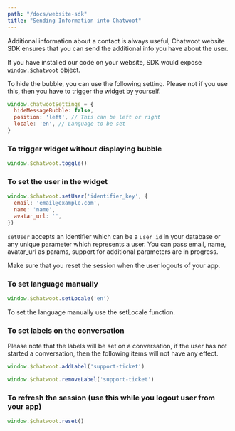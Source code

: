 ```yaml
---
path: "/docs/website-sdk"
title: "Sending Information into Chatwoot"
---
```



Additional information about a contact is always useful, Chatwoot website SDK ensures that you can send the additional info you have about the user.

If you have installed our code on your website, SDK would expose `window.$chatwoot` object.

To hide the bubble, you can use the following setting. Please not if you use this, then you have to trigger the widget by yourself.

```js
window.chatwootSettings = {
  hideMessageBubble: false,
  position: 'left', // This can be left or right
  locale: 'en', // Language to be set
}
```

### To trigger widget without displaying bubble

```js
window.$chatwoot.toggle()
```

### To set the user in the widget

```js
window.$chatwoot.setUser('identifier_key', {
  email: 'email@example.com',
  name: 'name',
  avatar_url: '',
})
```

`setUser` accepts an identifier which can be a `user_id` in your database or any unique parameter which represents a user. You can pass email, name, avatar_url as params, support for additional parameters are in progress.

Make sure that you reset the session when the user logouts of your app.

### To set language manually

```js
window.$chatwoot.setLocale('en')
```

To set the language manually use the setLocale function.

### To set labels on the conversation

Please note that the labels will be set on a conversation, if the user has not started a conversation, then the following items will not have any effect.

```js
window.$chatwoot.addLabel('support-ticket')

window.$chatwoot.removeLabel('support-ticket')
```

### To refresh the session (use this while you logout user from your app)

```js
window.$chatwoot.reset()
```
